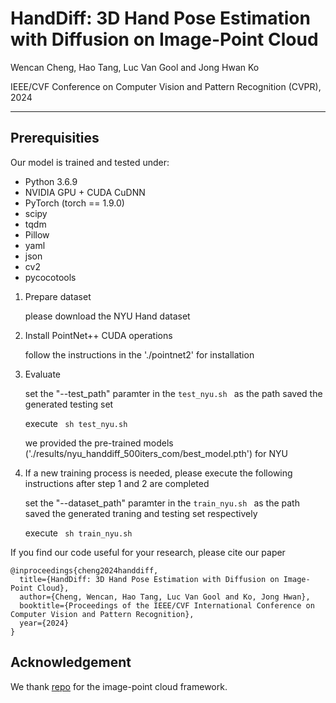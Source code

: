 # HandDiff: 3D Hand Pose Estimation with Diffusion on Image-Point Cloud

Wencan Cheng, Hao Tang, Luc Van Gool and Jong Hwan Ko

IEEE/CVF Conference on Computer Vision and Pattern Recognition (CVPR), 2024

---
## Prerequisities
Our model is trained and tested under:
* Python 3.6.9
* NVIDIA GPU + CUDA CuDNN
* PyTorch (torch == 1.9.0)
* scipy
* tqdm
* Pillow
* yaml
* json
* cv2
* pycocotools

1. Prepare dataset 

    please download the NYU Hand dataset

2. Install PointNet++ CUDA operations

    follow the instructions in the './pointnet2' for installation 

3. Evaluate

    set the "--test_path" paramter in the ```test_nyu.sh ``` as the path saved the generated testing set

    execute ``` sh test_nyu.sh```

    we provided the pre-trained models ('./results/nyu_handdiff_500iters_com/best_model.pth') for NYU

4. If a new training process is needed, please execute the following instructions after step 1 and 2 are completed

    set the "--dataset_path" paramter in the ```train_nyu.sh ``` as the path saved the generated traning and testing set respectively

    execute ``` sh train_nyu.sh```

If you find our code useful for your research, please cite our paper
```
@inproceedings{cheng2024handdiff,
  title={HandDiff: 3D Hand Pose Estimation with Diffusion on Image-Point Cloud},
  author={Cheng, Wencan, Hao Tang, Luc Van Gool and Ko, Jong Hwan},
  booktitle={Proceedings of the IEEE/CVF International Conference on Computer Vision and Pattern Recognition},
  year={2024}
}
```

## Acknowledgement

We thank [repo](https://github.com/PengfeiRen96/IPNet) for the image-point cloud framework.


